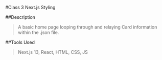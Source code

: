 #Class 3 Next.js Styling

##Description
> A basic home page looping through and relaying Card information within the .json file.

##Tools Used
> Next.js 13, React, HTML, CSS, JS


